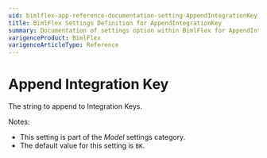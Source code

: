 ```yaml
---
uid: bimlflex-app-reference-documentation-setting-AppendIntegrationKey
title: BimlFlex Settings Definition for AppendIntegrationKey
summary: Documentation of settings option within BimlFlex for AppendIntegrationKey
varigenceProduct: BimlFlex
varigenceArticleType: Reference
---
```


# Append Integration Key

The string to append to Integration Keys.

Notes:

* This setting is part of the *Model* settings category.
* The default value for this setting is `BK`.
